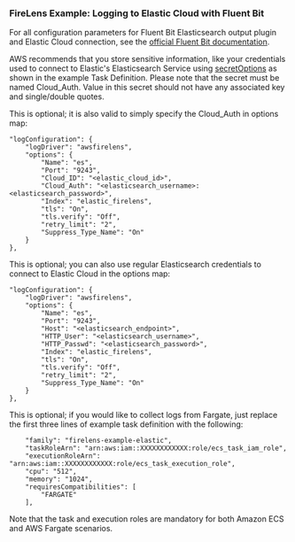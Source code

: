 ### FireLens Example: Logging to Elastic Cloud with Fluent Bit

For all configuration parameters for Fluent Bit Elasticsearch output plugin and Elastic Cloud connection, see the [official Fluent Bit documentation](https://docs.fluentbit.io/manual/pipeline/outputs/elasticsearch).

AWS recommends that you store sensitive information, like your credentials used to connect to Elastic's Elasticsearch Service using [secretOptions](https://docs.aws.amazon.com/AmazonECS/latest/APIReference/API_Secret.html) as shown in the example Task Definition. Please note that the secret must be named Cloud_Auth. Value in this secret should not have any associated key and single/double quotes.

This is optional; it is also valid to simply specify the Cloud_Auth in options map:

```
"logConfiguration": {
    "logDriver": "awsfirelens",
    "options": {
        "Name": "es",
        "Port": "9243",
        "Cloud_ID": "<elastic_cloud_id>",
        "Cloud_Auth": "<elasticsearch_username>:<elasticsearch_password>",
        "Index": "elastic_firelens",
        "tls": "On",
        "tls.verify": "Off",
        "retry_limit": "2",
        "Suppress_Type_Name": "On"
    }
},
```

This is optional; you can also use regular Elasticsearch credentials to connect to Elastic Cloud in the options map:

```
"logConfiguration": {
    "logDriver": "awsfirelens",
    "options": {
        "Name": "es",
        "Port": "9243",
        "Host": "<elasticsearch_endpoint>",
        "HTTP_User": "<elasticsearch_username>",
        "HTTP_Passwd": "<elasticsearch_password>",
        "Index": "elastic_firelens",
        "tls": "On",
        "tls.verify": "Off",
        "retry_limit": "2",
        "Suppress_Type_Name": "On"
    }
},
```

This is optional; if you would like to collect logs from Fargate, just replace the first three lines of example task definition with the following:

```
    "family": "firelens-example-elastic",
    "taskRoleArn": "arn:aws:iam::XXXXXXXXXXXX:role/ecs_task_iam_role",
    "executionRoleArn": "arn:aws:iam::XXXXXXXXXXXX:role/ecs_task_execution_role",
    "cpu": "512",
    "memory": "1024",
    "requiresCompatibilities": [
        "FARGATE"
    ],
```

Note that the task and execution roles are mandatory for both Amazon ECS and AWS Fargate scenarios.

